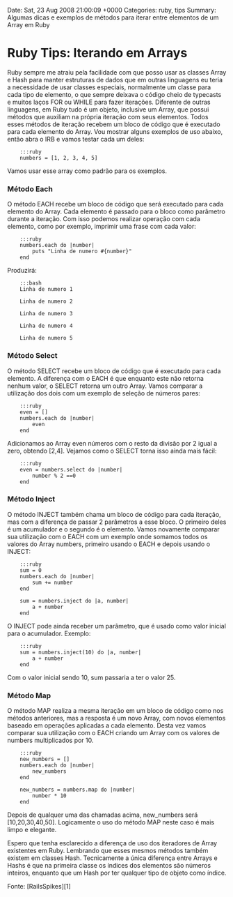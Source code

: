 Date: Sat, 23 Aug 2008 21:00:09 +0000
Categories: ruby, tips
Summary: Algumas dicas e exemplos de métodos para iterar entre elementos de um Array em Ruby

# Ruby Tips: Iterando em Arrays


Ruby sempre me atraiu pela facilidade com que posso usar as classes Array e Hash para manter estruturas de dados que em outras linguagens eu teria a necessidade de usar classes especiais, normalmente um classe para cada tipo de elemento, o que sempre deixava o código cheio de typecasts e muitos laços FOR ou WHILE para fazer iterações. Diferente de outras linguagens, em Ruby tudo é um objeto, inclusive um Array, que possui métodos que auxiliam na própria iteração com seus elementos. Todos esses métodos de iteração recebem um bloco de código que é executado para cada elemento do Array. Vou mostrar alguns exemplos de uso abaixo, então abra o IRB e vamos testar cada um deles:

		:::ruby
		numbers = [1, 2, 3, 4, 5]


Vamos usar esse array como padrão para os exemplos.

### Método Each

O método EACH recebe um bloco de código que será executado para cada elemento do Array. Cada elemento é passado para o bloco como parâmetro durante a iteração. Com isso podemos realizar operação com cada elemento, como por exemplo, imprimir uma frase com cada valor:

		:::ruby
		numbers.each do |number|
			puts "Linha de numero #{number}"
		end


Produzirá:

		:::bash
		Linha de numero 1

		Linha de numero 2

		Linha de numero 3

		Linha de numero 4

		Linha de numero 5


### Método Select

O método SELECT recebe um bloco de código que é executado para cada elemento. A diferença com o EACH é que enquanto este não retorna nenhum valor, o SELECT retorna um outro Array. Vamos comparar a utilização dos dois com um exemplo de seleção de números pares:

		:::ruby
		even = []
		numbers.each do |number|
			even 
		end


Adicionamos ao Array even números com o resto da divisão por 2 igual a zero, obtendo [2,4]. Vejamos como o SELECT torna isso ainda mais fácil:

		:::ruby
		even = numbers.select do |number|
			number % 2 ==0
		end


### Método Inject

O método INJECT também chama um bloco de código para cada iteração, mas com a diferença de passar 2 parâmetros a esse bloco. O primeiro deles é um acumulador e o segundo é o elemento. Vamos novamente comparar sua utilização com o EACH com um exemplo onde somamos todos os valores do Array numbers, primeiro usando o EACH e depois usando o INJECT:

		:::ruby
		sum = 0
		numbers.each do |number|
			sum += number
		end

		sum = numbers.inject do |a, number|
			a + number
		end


O INJECT pode ainda receber um parâmetro, que é usado como valor inicial para 
o acumulador. Exemplo:

		:::ruby
		sum = numbers.inject(10) do |a, number|
			a + number
		end


Com o valor inicial sendo 10, sum passaria a ter o valor 25.

### Método Map

O método MAP realiza a mesma iteração em um bloco de código como nos métodos anteriores, mas a resposta é um novo Array, com novos elementos baseado em operações aplicadas a cada elemento. Desta vez vamos comparar sua utilização com o EACH criando um Array com os valores de numbers multiplicados por 10.

		:::ruby
		new_numbers = []
		numbers.each do |number|
			new_numbers 
		end

		new_numbers = numbers.map do |number|
			number * 10
		end


Depois de qualquer uma das chamadas acima, new_numbers será [10,20,30,40,50]. Logicamente o uso do método MAP neste caso é mais limpo e elegante.

Espero que tenha esclarecido a diferença de uso dos iteradores de Array existentes em Ruby. Lembrando que esses mesmos métodos também existem em classes Hash. Tecnicamente a única diferença entre Arrays e Hashs é que na primeira classe os índices dos elementos são números inteiros, enquanto que um Hash por ter qualquer tipo de objeto como índice.

Fonte: [RailsSpikes][1]
